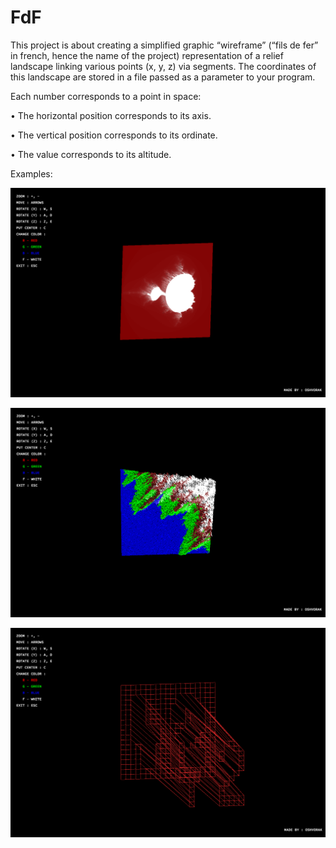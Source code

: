 # FdF

This project is about creating a simplified graphic “wireframe” (“fils de fer” in french,
hence the name of the project) representation of a relief landscape linking various points
(x, y, z) via segments. The coordinates of this landscape are stored in a file passed as
a parameter to your program.

Each number corresponds to a point in space:

• The horizontal position corresponds to its axis.

• The vertical position corresponds to its ordinate.

• The value corresponds to its altitude.

Examples:

![Image alt](https://github.com/ashvorak/FdF/raw/master/png/1.png)

![Image alt](https://github.com/ashvorak/FdF/raw/master/png/2.png)

![Image alt](https://github.com/ashvorak/FdF/raw/master/png/3.png)
